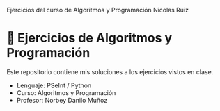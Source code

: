 Ejercicios del curso de Algoritmos y Programación Nicolas Ruiz
# 🧠 Ejercicios de Algoritmos y Programación

Este repositorio contiene mis soluciones a los ejercicios vistos en clase.
- Lenguaje: PSeInt / Python
- Curso: Algoritmos y Programación
- Profesor: Norbey Danilo Muñoz
